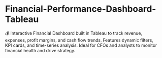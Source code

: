 # Financial-Performance-Dashboard-Tableau
💰 Interactive Financial Dashboard built in Tableau to track revenue, expenses, profit margins, and cash flow trends. Features dynamic filters, KPI cards, and time-series analysis. Ideal for CFOs and analysts to monitor financial health and drive strategy.
